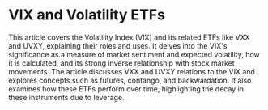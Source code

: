 # VIX and Volatility ETFs

This article covers the Volatility Index (VIX) and its related ETFs like VXX and UVXY, explaining their roles and uses.
It delves into the VIX's significance as a measure of market sentiment and expected volatility, how it is calculated, and its strong inverse relationship with stock market movements. 
The article discusses VXX and UVXY relations to the VIX and explores concepts such as futures, contango, and backwardation. 
It also examines how these ETFs perform over time, highlighting the decay in these instruments due to leverage.
